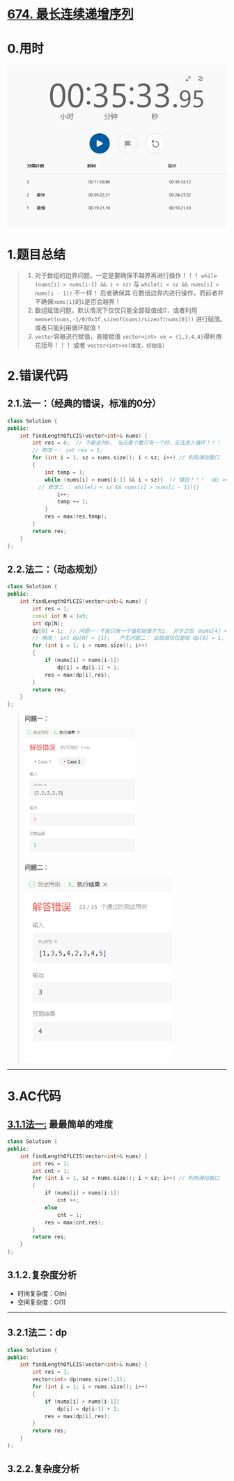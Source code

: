 # [674. 最长连续递增序列](https://leetcode.cn/problems/longest-continuous-increasing-subsequence/)

# 0.用时

![image-20231008020856468](https://raw.githubusercontent.com/advancingsweet/Image/main/image-20231008020856468.png)

# 1.题目总结

> 1. 对于数组的边界问题，一定是要确保不越界再进行操作！！！ `while (nums[i] > nums[i-1] && i < sz)` 与 `while(i < sz && nums[i] > nums[i - 1])` 不一样！ 后者确保其 在数组边界内进行操作，而前者并不确保`nums[i]`的`i`是否会越界！
> 2. 数组赋值问题，默认情况下仅仅只能全部赋值成0，或者利用`memset(nums,-1/0/0x3f,sizeof(nums)/sizeof(nums[0]))` 进行赋值。或者只能利用循环赋值！
> 3. `vector`容器进行赋值，直接赋值 `vector<int> ve = {1,3,4,4}`得利用花括号！！！ 或者 `vector<int>ve(维度，初始值)`

#  2.错误代码

## **2.1.法一：（经典的错误，标准的0分）**

```C++
class Solution {
public:
    int findLengthOfLCIS(vector<int>& nums) {
        int res = 0;  // 不能设为0， 当元素个数只有一个时，无法进入循环！！！
        // 修改一： int res = 1;
        for (int i = 1, sz = nums.size(); i < sz; i++) // 利用滑动窗口
        {
            int temp = 1;
            while (nums[i] > nums[i-1] && i < sz){  // 错因！！！  当i >= sz 时， nums[i] 已经越界！！！
          // 修改二 ： while(i < sz && nums[i] > nums[i - 1]){}
                i++; 
                temp += 1;
            }
            res = max(res,temp);
        }
        return res;
    }
};
```

## 2.2.法二：（动态规划）

```c++
class Solution {
public:
    int findLengthOfLCIS(vector<int>& nums) {
        int res = 1;
        const int N = 1e5;
        int dp[N];
        dp[0] = 1;  // 问题一：不能只有一个值初始值才为1， 对于之后（nums[4] < nums[3]), 那么 nums[4]将会是一个重新开始的新值
        // 修改： int dp[N] = {1};   产生问题二： 此赋值仅仅是给 dp[0] = 1, 而之后的dp数组未赋值成功
        for (int i = 1; i < nums.size(); i++)
        {
            if (nums[i] > nums[i-1])
                dp[i] = dp[i-1] + 1;
            res = max(dp[i],res);
        }
        return res;
    }
};
```

> **问题一：**
>
> <img src="https://raw.githubusercontent.com/advancingsweet/Image/main/image-20231008022404528.png" alt="image-20231008022404528" style="zoom: 67%;" />
>
> **问题二：**
>
> ![image-20231008023000425](https://raw.githubusercontent.com/advancingsweet/Image/main/image-20231008023000425.png)

******************

# 3.AC代码

## [3.1.1法一:](https://programmercarl.com/0674.%E6%9C%80%E9%95%BF%E8%BF%9E%E7%BB%AD%E9%80%92%E5%A2%9E%E5%BA%8F%E5%88%97.html#%E6%80%9D%E8%B7%AF) 最最简单的难度

```C++
class Solution {
public:
    int findLengthOfLCIS(vector<int>& nums) {
        int res = 1;
        int cnt = 1;
        for (int i = 1, sz = nums.size(); i < sz; i++) // 利用滑动窗口
        {
            if (nums[i] > nums[i-1])
                cnt ++;
            else 
                cnt = 1;
            res = max(cnt,res);
        }
        return res;
    }
};
```

## 3.1.2.复杂度分析

- 时间复杂度：O(n)
- 空间复杂度：O(1)



**************

## 3.2.1法二：dp

```C++
class Solution {
public:
    int findLengthOfLCIS(vector<int>& nums) {
        int res = 1;
        vector<int> dp(nums.size(),1);
        for (int i = 1; i < nums.size(); i++)
        {
            if (nums[i] > nums[i-1])
                dp[i] = dp[i-1] + 1;
            res = max(dp[i],res);
        }
        return res;
    }
};
```



## 3.2.2.复杂度分析